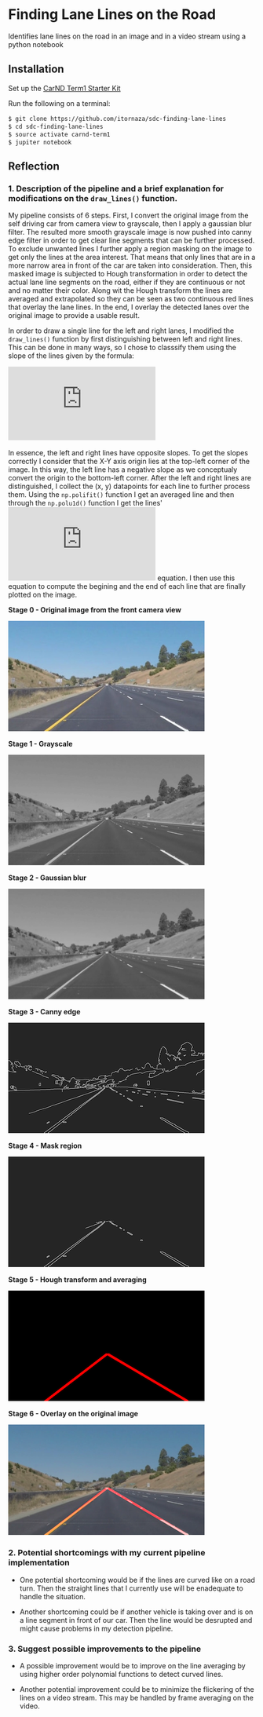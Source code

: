 # Finding Lane Lines on the Road

Identifies lane lines on the road in an image and in a video stream using a python notebook

[//]: # (Image References)
[image0]: ./test_images_pipeline/pipeline_0.jpg "Self driving car front camera view"
[image1]: ./test_images_pipeline/pipeline_1.jpg "Grayscale"
[image2]: ./test_images_pipeline/pipeline_2.jpg "Gaussian blur"
[image3]: ./test_images_pipeline/pipeline_3.jpg "Canny edge"
[image4]: ./test_images_pipeline/pipeline_4.jpg "Mask region"
[image5]: ./test_images_pipeline/pipeline_5.jpg "Hough transform, averaging and extrapolation"
[image6]: ./test_images_pipeline/pipeline_6.jpg "Overlay of detected lines on the original camera view"

## Installation

Set up the [CarND Term1 Starter Kit](https://github.com/udacity/CarND-Term1-Starter-Kit/blob/master/README.md)

Run the following on a terminal:
```
$ git clone https://github.com/itornaza/sdc-finding-lane-lines
$ cd sdc-finding-lane-lines
$ source activate carnd-term1
$ jupiter notebook
```
## Reflection

### 1. Description of the pipeline and a brief explanation for modifications on the `draw_lines()` function.

My pipeline consists of 6 steps. First, I convert the original image from the self driving car from camera view to grayscale, then I apply a gaussian blur filter. The resulted more smooth grayscale image is now pushed into canny edge filter in order to get clear line segments that can be further processed. To exclude unwanted lines I further apply a region masking on the image to get only the lines at the area interest. That means that only lines that are in a more narrow area in front of the car are taken into consideration. Then, this masked image is subjected to Hough transformation in order to detect the actual lane line segments on the road, either if they are continuous or not and no matter their color. Along wit the Hough transform the lines are averaged and extrapolated so they can be seen as two continuous red lines that overlay the lane lines. In the end, I overlay the detected lanes over the original image to provide a usable result.

In order to draw a single line for the left and right lanes, I modified the `draw_lines()` function by first distinguishing between left and right lines. This can be done in many ways, so I chose to classsify them using the slope of the lines given by the formula:

![img](http://latex.codecogs.com/svg.latex?m%20%3D%20%5Cfrac%7By2-y1%7D%7Bx2-x1%7D)

In essence, the left and right lines have opposite slopes. To get the slopes correctly I consider that the X-Y axis origin lies at the top-left corner of the image. In this way, the left line has a negative slope as we conceptualy convert the origin to the bottom-left corner. After the left and right lines are distinguished, I collect the (x, y) datapoints for each line to further process them. Using the `np.polifit()` function I get an averaged line and then through the `np.polu1d()` function I get the lines' ![img](http://latex.codecogs.com/svg.latex?y%20%3D%20m*x%20%2B%20b) equation. I then use this equation to compute the begining and the end of each line that are finally plotted on the image.

**Stage 0 - Original image from the front camera view** 

![alt text][image0]

**Stage 1 - Grayscale**

![alt text][image1]

**Stage 2 - Gaussian blur**

![alt text][image2]

**Stage 3 - Canny edge**

![alt text][image3]

**Stage 4 - Mask region**

![alt text][image4]

**Stage 5 - Hough transform and averaging**

![alt text][image5]

**Stage 6 - Overlay on the original image**

![alt text][image6]

### 2. Potential shortcomings with my current pipeline implementation

- One potential shortcoming would be if the lines are curved like on a road turn. Then the straight lines that I currently use will be enadequate to handle the situation.

- Another shortcoming could be if another vehicle is taking over and is on a line segment in front of our car. Then the line would be desrupted and might cause problems in my detection pipeline.

### 3. Suggest possible improvements to the pipeline

- A possible improvement would be to improve on the line averaging by using higher order polynomial functions to detect curved lines.

- Another potential improvement could be to minimize the flickering of the lines on a video stream. This may be handled by frame averaging on the video.
